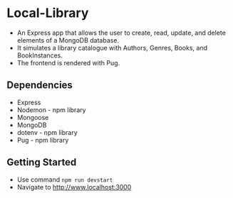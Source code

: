 # Local-Library
* An Express app that allows the user to create, read, update, and delete elements of a MongoDB database. 
* It simulates a library catalogue with Authors, Genres, Books, and BookInstances. 
* The frontend is rendered with Pug.

## Dependencies
* Express
* Nodemon - npm library
* Mongoose
* MongoDB
* dotenv - npm library
* Pug - npm library

## Getting Started
* Use command `npm run devstart`
* Navigate to http://www.localhost:3000